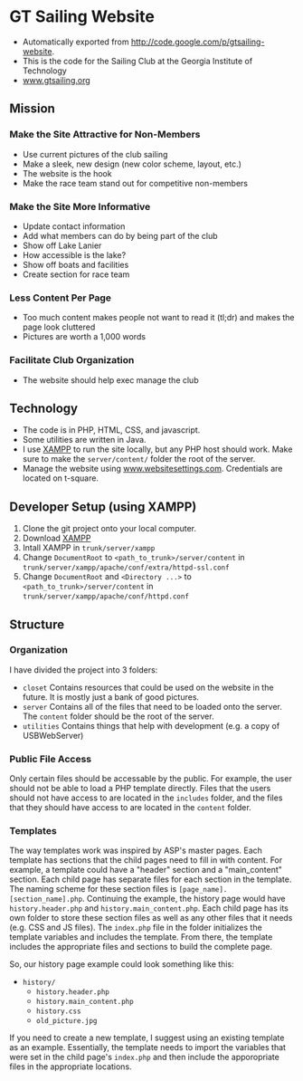 # GT Sailing Website
* Automatically exported from http://code.google.com/p/gtsailing-website.
* This is the code for the Sailing Club at the Georgia Institute of Technology
* www.gtsailing.org

## Mission
### Make the Site Attractive for Non-Members
* Use current pictures of the club sailing
* Make a sleek, new design (new color scheme, layout, etc.)
* The website is the hook
* Make the race team stand out for competitive non-members

### Make the Site More Informative
* Update contact information
* Add what members can do by being part of the club
* Show off Lake Lanier
* How accessible is the lake?
* Show off boats and facilities
* Create section for race team

### Less Content Per Page
* Too much content makes people not want to read it (tl;dr) and makes the page look cluttered
* Pictures are worth a 1,000 words

### Facilitate Club Organization
* The website should help exec manage the club

## Technology
* The code is in PHP, HTML, CSS, and javascript.
* Some utilities are written in Java.
* I use [XAMPP](https://www.apachefriends.org/index.html) to run the site locally, but any PHP host should work.
Make sure to make the `server/content/` folder the root of the server.
* Manage the website using www.websitesettings.com. Credentials are located on t-square.

## Developer Setup (using XAMPP)

1. Clone the git project onto your local computer.
1. Download [XAMPP](https://www.apachefriends.org/index.html)
1. Intall XAMPP in `trunk/server/xampp`
1. Change `DocumentRoot` to `<path_to_trunk>/server/content` in `trunk/server/xampp/apache/conf/extra/httpd-ssl.conf`
1. Change `DocumentRoot` and `<Directory ...>` to `<path_to_trunk>/server/content` in `trunk/server/xampp/apache/conf/httpd.conf`

## Structure
### Organization
I have divided the project into 3 folders:
* `closet` Contains resources that could be used on the website in the future. It is mostly just a bank of good pictures.
* `server` Contains all of the files that need to be loaded onto the server.
The `content` folder should be the root of the server.
* `utilities` Contains things that help with development (e.g. a copy of USBWebServer)

### Public File Access
Only certain files should be accessable by the public.
For example, the user should not be able to load a PHP template directly.
Files that the users should not have access to are located in the `includes` folder,
and the files that they should have access to are located in the `content` folder.

### Templates
The way templates work was inspired by ASP's master pages.
Each template has sections that the child pages need to fill in with content.
For example, a template could have a "header" section and a "main_content" section.
Each child page has separate files for each section in the template.
The naming scheme for these section files is `[page_name].[section_name].php`.
Continuing the example, the history page would have `history.header.php` and `history.main_content.php`.
Each child page has its own folder to store these section files as well as any other files that it needs (e.g. CSS and JS files).
The `index.php` file in the folder initializes the template variables and includes the template.
From there, the template includes the appropriate files and sections to build the complete page.

So, our history page example could look something like this:
* `history/`
  * `history.header.php`
  * `history.main_content.php`
  * `history.css`
  * `old_picture.jpg`
  
If you need to create a new template, I suggest using an existing template as an example.
Essentially, the template needs to import the variables that were set in the child page's `index.php` and then include the apporopriate files in the appropriate locations.
